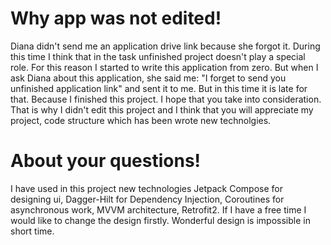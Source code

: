 # Why app was not edited!
Diana didn't send me an application drive link because she forgot it. During this time I think that in the task unfinished project doesn't play a special role. For this reason I started to write this application from zero. But when I ask Diana about this application, she said me: "I forget to send you unfinished application link" and sent it to me. But in this time it is late for that. Because I finished this project. I hope that you take into consideration. That is why I didn't edit this project and I think that you will appreciate my project, code structure which has been wrote new technolgies. 

# About your questions!
I have used in this project new technologies Jetpack Compose for designing ui, Dagger-Hilt for Dependency Injection, Coroutines for asynchronous work, MVVM architecture, Retrofit2. If I have a free time I would like to change the design firstly. Wonderful design is impossible in short time.
